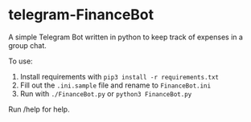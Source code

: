 # telegram-FinanceBot
A simple Telegram Bot written in python to keep track of expenses in a group chat.

To use:
1. Install requirements with `pip3 install -r requirements.txt`
2. Fill out the `.ini.sample` file and rename to `FinanceBot.ini`
3. Run with `./FinanceBot.py` or `python3 FinanceBot.py`

Run /help for help.
 
